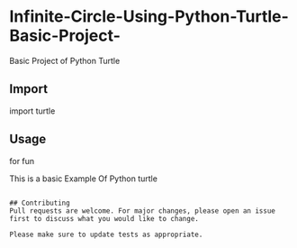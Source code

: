 # Infinite-Circle-Using-Python-Turtle-Basic-Project-
Basic Project of Python Turtle
## Import

import turtle

## Usage

for fun

This is a basic Example Of Python turtle
```

## Contributing
Pull requests are welcome. For major changes, please open an issue first to discuss what you would like to change.

Please make sure to update tests as appropriate.

